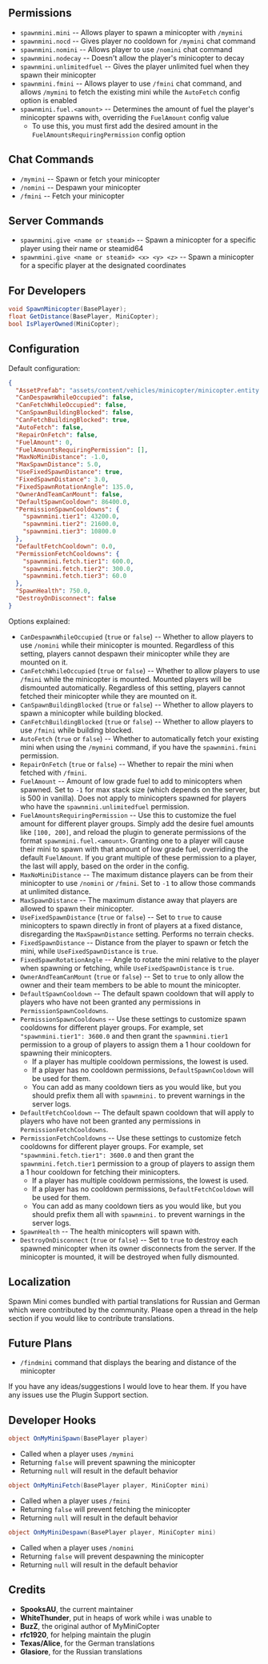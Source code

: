 ## Permissions

* `spawnmini.mini`  -- Allows player to spawn a minicopter with `/mymini`
* `spawnmini.nocd` -- Gives player no cooldown for `/mymini` chat command
* `spawnmini.nomini` -- Allows player to use `/nomini` chat command
* `spawnmini.nodecay` -- Doesn't allow the player's minicopter to decay
* `spawnmini.unlimitedfuel` -- Gives the player unlimited fuel when they spawn their minicopter
* `spawnmini.fmini` -- Allows player to use `/fmini` chat command, and allows `/mymini` to fetch the existing mini while the `AutoFetch` config option is enabled
* `spawnmini.fuel.<amount>` -- Determines the amount of fuel the player's minicopter spawns with, overriding the `FuelAmount` config value
  * To use this, you must first add the desired amount in the `FuelAmountsRequiringPermission` config option

## Chat Commands

* `/mymini` -- Spawn or fetch your minicopter
* `/nomini` -- Despawn your minicopter
* `/fmini` -- Fetch your minicopter

## Server Commands

* `spawnmini.give <name or steamid>` -- Spawn a minicopter for a specific player using their name or steamid64
* `spawnmini.give <name or steamid> <x> <y> <z>` -- Spawn a minicopter for a specific player at the designated coordinates

## For Developers

```csharp
void SpawnMinicopter(BasePlayer);
float GetDistance(BasePlayer, MiniCopter);
bool IsPlayerOwned(MiniCopter);
```

## Configuration

Default configuration:
```json
{
  "AssetPrefab": "assets/content/vehicles/minicopter/minicopter.entity.prefab",
  "CanDespawnWhileOccupied": false,
  "CanFetchWhileOccupied": false,
  "CanSpawnBuildingBlocked": false,
  "CanFetchBuildingBlocked": true,
  "AutoFetch": false,
  "RepairOnFetch": false,
  "FuelAmount": 0,
  "FuelAmountsRequiringPermission": [],
  "MaxNoMiniDistance": -1.0,
  "MaxSpawnDistance": 5.0,
  "UseFixedSpawnDistance": true,
  "FixedSpawnDistance": 3.0,
  "FixedSpawnRotationAngle": 135.0,
  "OwnerAndTeamCanMount": false,
  "DefaultSpawnCooldown": 86400.0,
  "PermissionSpawnCooldowns": {
    "spawnmini.tier1": 43200.0,
    "spawnmini.tier2": 21600.0,
    "spawnmini.tier3": 10800.0
  },
  "DefaultFetchCooldown": 0.0,
  "PermissionFetchCooldowns": {
    "spawnmini.fetch.tier1": 600.0,
    "spawnmini.fetch.tier2": 300.0,
    "spawnmini.fetch.tier3": 60.0
  },
  "SpawnHealth": 750.0,
  "DestroyOnDisconnect": false
}
```

Options explained:
* `CanDespawnWhileOccupied` (`true` or `false`) -- Whether to allow players to use `/nomini` while their minicopter is mounted. Regardless of this setting, players cannot despawn their minicopter while they are mounted on it.
* `CanFetchWhileOccupied` (`true` or `false`) -- Whether to allow players to use `/fmini` while the minicopter is mounted. Mounted players will be dismounted automatically. Regardless of this setting, players cannot fetched their minicopter while they are mounted on it.
* `CanSpawnBuildingBlocked` (`true` or `false`) -- Whether to allow players to spawn a minicopter while building blocked.
* `CanFetchBuildingBlocked` (`true` or `false`) -- Whether to allow players to use `/fmini` while building blocked.
* `AutoFetch` (`true` or `false`) -- Whether to automatically fetch your existing mini when using the `/mymini` command, if you have the `spawnmini.fmini` permission.
* `RepairOnFetch` (`true` or `false`) -- Whether to repair the mini when fetched with `/fmini`.
* `FuelAmount` -- Amount of low grade fuel to add to minicopters when spawned. Set to `-1` for max stack size (which depends on the server, but is 500 in vanilla). Does not apply to minicopters spawned for players who have the `spawnmini.unlimitedfuel` permission.
* `FuelAmountsRequiringPermission` -- Use this to customize the fuel amount for different player groups. Simply add the desire fuel amounts like `[100, 200]`, and reload the plugin to generate permissions of the format `spawnmini.fuel.<amount>`. Granting one to a player will cause their mini to spawn with that amount of low grade fuel, overriding the default `FuelAmount`. If you grant multiple of these permission to a player, the last will apply, based on the order in the config.
* `MaxNoMiniDistance` -- The maximum distance players can be from their minicopter to use `/nomini` or `/fmini`. Set to `-1` to allow those commands at unlimited distance.
* `MaxSpawnDistance` -- The maximum distance away that players are allowed to spawn their minicopter.
* `UseFixedSpawnDistance` (`true` or `false`) -- Set to `true` to cause minicopters to spawn directly in front of players at a fixed distance, disregarding the `MaxSpawnDistance` setting. Performs no terrain checks.
* `FixedSpawnDistance` -- Distance from the player to spawn or fetch the mini, while `UseFixedSpawnDistance` is `true`.
* `FixedSpawnRotationAngle` -- Angle to rotate the mini relative to the player when spawning or fetching, while `UseFixedSpawnDistance` is `true`.
* `OwnerAndTeamCanMount` (`true` or `false`) -- Set to `true` to only allow the owner and their team members to be able to mount the minicopter.
* `DefaultSpawnCooldown` -- The default spawn cooldown that will apply to players who have not been granted any permissions in `PermissionSpawnCooldowns`.
* `PermissionSpawnCooldowns` -- Use these settings to customize spawn cooldowns for different player groups. For example, set `"spawnmini.tier1": 3600.0` and then grant the `spawnmini.tier1` permission to a group of players to assign them a 1 hour cooldown for spawning their minicopters.
  * If a player has multiple cooldown permissions, the lowest is used.
  * If a player has no cooldown permissions, `DefaultSpawnCooldown` will be used for them.
  * You can add as many cooldown tiers as you would like, but you should prefix them all with `spawnmini.` to prevent warnings in the server logs.
* `DefaultFetchCooldown` -- The default spawn cooldown that will apply to players who have not been granted any permissions in `PermissionFetchCooldowns`.
* `PermissionFetchCooldowns` -- Use these settings to customize fetch cooldowns for different player groups. For example, set `"spawnmini.fetch.tier1": 3600.0` and then grant the `spawnmini.fetch.tier1` permission to a group of players to assign them a 1 hour cooldown for fetching their minicopters.
  * If a player has multiple cooldown permissions, the lowest is used.
  * If a player has no cooldown permissions, `DefaultFetchCooldown` will be used for them.
  * You can add as many cooldown tiers as you would like, but you should prefix them all with `spawnmini.` to prevent warnings in the server logs.
* `SpawnHealth` -- The health minicopters will spawn with.
* `DestroyOnDisconnect` (`true` or `false`) -- Set to `true` to destroy each spawned minicopter when its owner disconnects from the server. If the minicopter is mounted, it will be destroyed when fully dismounted.

## Localization

Spawn Mini comes bundled with partial translations for Russian and German which were contributed by the community. Please open a thread in the help section if you would like to contribute translations.

## Future Plans

* `/findmini` command that displays the bearing and distance of the minicopter

If you have any ideas/suggestions I would love to hear them. If you have any issues use the Plugin Support section.

## Developer Hooks

```csharp
object OnMyMiniSpawn(BasePlayer player)
```
- Called when a player uses `/mymini`
- Returning `false` will prevent spawning the minicopter
- Returning `null` will result in the default behavior

```csharp
object OnMyMiniFetch(BasePlayer player, MiniCopter mini)
```
- Called when a player uses `/fmini`
- Returning `false` will prevent fetching the minicopter
- Returning `null` will result in the default behavior

```csharp
object OnMyMiniDespawn(BasePlayer player, MiniCopter mini)
```
- Called when a player uses `/nomini`
- Returning `false` will prevent despawning the minicopter
- Returning `null` will result in the default behavior

## Credits

* **SpooksAU**, the current maintainer
* **WhiteThunder**, put in heaps of work while i was unable to
* **BuzZ**, the original author of MyMiniCopter
* **rfc1920**, for helping maintain the plugin
* **Texas/Alice**, for the German translations
* **Glasiore**, for the Russian translations
